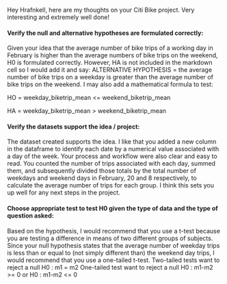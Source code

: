 Hey Hrafnkell, here are my thoughts on your Citi Bike project. Very interesting and extremely well done!

#### Verify the null and alternative hypotheses are formulated correctly:

Given your idea that the average number of bike trips of a working day in February is higher than the average numbers of bike 
trips on the weekend, H0 is formulated correctly. However, HA is not included in the markdown cell so I would add it and say:
ALTERNATIVE HYPOTHESIS = the average number of bike trips on a weekday is greater than the average number of bike trips on the
weekend. 
I may also add a mathematical formula to test:

HO = weekday_biketrip_mean <= weekend_biketrip_mean

HA = weekday_biketrip_mean > weekend_biketrip_mean

#### Verify the datasets support the idea / project:

The dataset created supports the idea. I like that you added a new column in the dataframe to identify each date by a 
numerical value associated with a day of the week. Your process and workflow were also clear and easy to read. You 
counted the number of trips associated with each day, summed them, and subsequently divided those totals by the total
number of weekdays and weekend days in February, 20 and 8 respectively, to calculate the average number of trips for each group. I think this sets you up well for any next steps in the project. 

#### Choose appropriate test to test H0 given the type of data and the type of question asked:

Based on the hypothesis, I would recommend that you use a t-test because you are testing a difference in means of two
different groups of subjects. Since your null hypothesis states that the average number of weekday trips is less than or equal to (not simply different than) the weekend day trips, I would recommend that you use a one-tailed t-test. 
Two-tailed tests want to reject a null H0 : m1 = m2
One-tailed test want to reject a null H0 : m1-m2 >= 0 or H0 : m1-m2 <= 0

